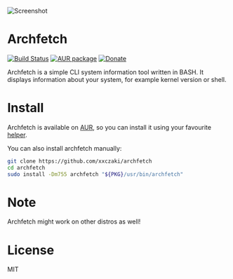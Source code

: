 ![Screenshot](https://i.imgur.com/aoNNFmT.png)

# Archfetch

[![Build Status](https://travis-ci.org/xxczaki/archfetch.svg?branch=master)](https://travis-ci.org/xxczaki/archfetch)
[![AUR package](https://repology.org/badge/version-for-repo/aur/archfetch.svg)](https://repology.org/metapackage/archfetch)
[![Donate](https://img.shields.io/badge/donate-patreon-yellow.svg)](https://www.patreon.com/akepinski)

Archfetch is a simple CLI system information tool written in BASH. It displays information about your system, for example kernel version or shell. 

# Install

Archfetch is available on [AUR](https://aur.archlinux.org/packages/archfetch/), so you can install it using your favourite [helper](https://wiki.archlinux.org/index.php/AUR_helpers#Active). 

You can also install archfetch manually:

```bash
git clone https://github.com/xxczaki/archfetch
cd archfetch 
sudo install -Dm755 archfetch "${PKG}/usr/bin/archfetch"
```

# Note

Archfetch might work on other distros as well!

# License

MIT
